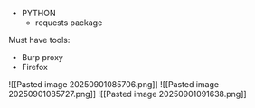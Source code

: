 
- PYTHON
	- requests package


Must have tools:

- Burp proxy
- Firefox


![[Pasted image 20250901085706.png]]
![[Pasted image 20250901085727.png]]
 ![[Pasted image 20250901091638.png]]
 